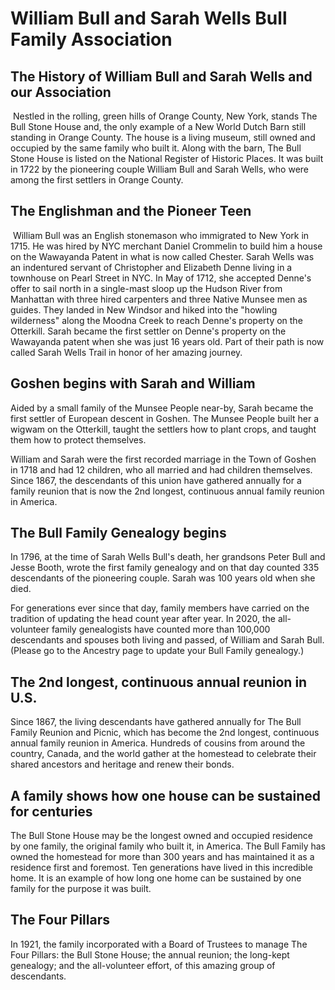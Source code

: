 #  William Bull and Sarah Wells Bull Family Association


## The History of William Bull and Sarah Wells and our Association
​
Nestled in the rolling, green hills of Orange County, New York, stands The Bull Stone House and, the only example of a New World Dutch Barn still standing in Orange County.
The house is a living museum, still owned and occupied by the same family who built it. Along with the barn, The Bull Stone House is listed on the National Register of Historic Places. It was built in 1722 by the pioneering couple William Bull and Sarah Wells, who were among the first settlers in Orange County.
​
## The Englishman and the Pioneer Teen
​
     William Bull was an English stonemason who immigrated to New York in 1715. He was hired by NYC merchant Daniel Crommelin to build him a house on the Wawayanda Patent in what is now called Chester.  Sarah Wells was an indentured servant of Christopher and Elizabeth Denne living in a townhouse on Pearl Street in NYC. In May of 1712, she accepted Denne's offer to sail north in a single-mast sloop up the Hudson River from Manhattan with three hired carpenters and three Native Munsee men as guides. They landed in New Windsor and hiked into the "howling wilderness" along the Moodna Creek to reach Denne's property on the Otterkill.
     Sarah became the first settler on Denne's property on the Wawayanda patent when she was just 16 years old. Part of their path is now called Sarah Wells Trail in honor of her amazing journey.

## Goshen begins with Sarah and William

Aided by a small family of the Munsee People near-by, Sarah became the first settler of European descent in Goshen. The Munsee People built her a wigwam on the Otterkill, taught the settlers how to plant crops, and taught them how to protect themselves.

William and Sarah were the first recorded marriage in the Town of Goshen in 1718 and had 12 children, who all married and had children themselves. Since 1867, the descendants of this union have gathered annually for a family reunion that is now the 2nd longest, continuous annual family reunion in America.

## The Bull Family Genealogy begins

In 1796, at the time of Sarah Wells Bull's death, her grandsons Peter Bull and Jesse Booth, wrote the first family genealogy and on that day counted 335 descendants of the pioneering couple. Sarah was 100 years old when she died.

For generations ever since that day, family members have carried on the tradition of updating the head count year after year. In 2020, the all-volunteer family genealogists have counted more than 100,000 descendants and spouses both living and passed, of William and Sarah Bull. (Please go to the Ancestry page to update your Bull Family genealogy.)

## ​The 2nd longest, continuous annual reunion in U.S.

Since 1867, the living descendants have gathered annually for The Bull Family Reunion and Picnic, which has become the 2nd longest, continuous annual family reunion in America. Hundreds of cousins from around the country, Canada, and the world gather at the homestead to celebrate their shared ancestors and heritage and renew their bonds. 

## A family shows how one house can be sustained for centuries

The Bull Stone House may be the longest owned and occupied residence by one family, the original family who built it, in America. The Bull Family has owned the homestead for more than 300 years and has maintained it as a residence first and foremost. Ten generations have lived in this incredible home. It is an example of how long one home can be sustained by one family for the purpose it was built.
     
## The Four Pillars

In 1921, the family incorporated with a Board of Trustees to manage The Four Pillars: the Bull Stone House; the annual reunion; the long-kept genealogy; and the all-volunteer effort, of this amazing group of descendants.
​
